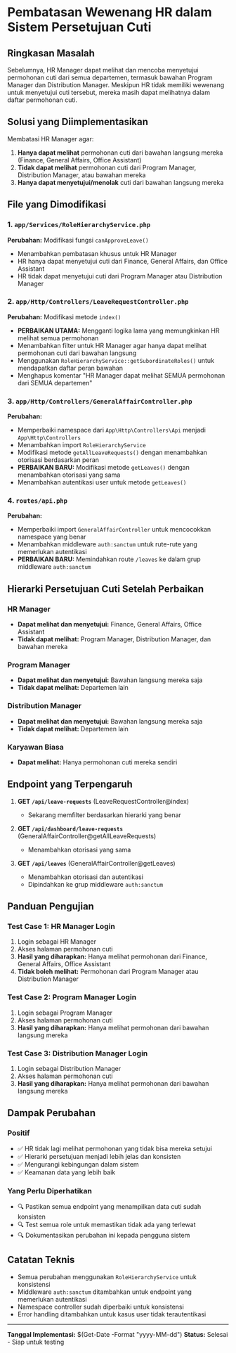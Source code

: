 # Pembatasan Wewenang HR dalam Sistem Persetujuan Cuti

## Ringkasan Masalah
Sebelumnya, HR Manager dapat melihat dan mencoba menyetujui permohonan cuti dari semua departemen, termasuk bawahan Program Manager dan Distribution Manager. Meskipun HR tidak memiliki wewenang untuk menyetujui cuti tersebut, mereka masih dapat melihatnya dalam daftar permohonan cuti.

## Solusi yang Diimplementasikan
Membatasi HR Manager agar:
1. **Hanya dapat melihat** permohonan cuti dari bawahan langsung mereka (Finance, General Affairs, Office Assistant)
2. **Tidak dapat melihat** permohonan cuti dari Program Manager, Distribution Manager, atau bawahan mereka
3. **Hanya dapat menyetujui/menolak** cuti dari bawahan langsung mereka

## File yang Dimodifikasi

### 1. `app/Services/RoleHierarchyService.php`
**Perubahan:** Modifikasi fungsi `canApproveLeave()`
- Menambahkan pembatasan khusus untuk HR Manager
- HR hanya dapat menyetujui cuti dari Finance, General Affairs, dan Office Assistant
- HR tidak dapat menyetujui cuti dari Program Manager atau Distribution Manager

### 2. `app/Http/Controllers/LeaveRequestController.php`
**Perubahan:** Modifikasi metode `index()`
- **PERBAIKAN UTAMA:** Mengganti logika lama yang memungkinkan HR melihat semua permohonan
- Menambahkan filter untuk HR Manager agar hanya dapat melihat permohonan cuti dari bawahan langsung
- Menggunakan `RoleHierarchyService::getSubordinateRoles()` untuk mendapatkan daftar peran bawahan
- Menghapus komentar "HR Manager dapat melihat SEMUA permohonan dari SEMUA departemen"

### 3. `app/Http/Controllers/GeneralAffairController.php`
**Perubahan:** 
- Memperbaiki namespace dari `App\Http\Controllers\Api` menjadi `App\Http\Controllers`
- Menambahkan import `RoleHierarchyService`
- Modifikasi metode `getAllLeaveRequests()` dengan menambahkan otorisasi berdasarkan peran
- **PERBAIKAN BARU:** Modifikasi metode `getLeaves()` dengan menambahkan otorisasi yang sama
- Menambahkan autentikasi user untuk metode `getLeaves()`

### 4. `routes/api.php`
**Perubahan:**
- Memperbaiki import `GeneralAffairController` untuk mencocokkan namespace yang benar
- Menambahkan middleware `auth:sanctum` untuk rute-rute yang memerlukan autentikasi
- **PERBAIKAN BARU:** Memindahkan route `/leaves` ke dalam grup middleware `auth:sanctum`

## Hierarki Persetujuan Cuti Setelah Perbaikan

### HR Manager
- **Dapat melihat dan menyetujui:** Finance, General Affairs, Office Assistant
- **Tidak dapat melihat:** Program Manager, Distribution Manager, dan bawahan mereka

### Program Manager
- **Dapat melihat dan menyetujui:** Bawahan langsung mereka saja
- **Tidak dapat melihat:** Departemen lain

### Distribution Manager
- **Dapat melihat dan menyetujui:** Bawahan langsung mereka saja
- **Tidak dapat melihat:** Departemen lain

### Karyawan Biasa
- **Dapat melihat:** Hanya permohonan cuti mereka sendiri

## Endpoint yang Terpengaruh

1. **GET `/api/leave-requests`** (LeaveRequestController@index)
   - Sekarang memfilter berdasarkan hierarki yang benar

2. **GET `/api/dashboard/leave-requests`** (GeneralAffairController@getAllLeaveRequests)
   - Menambahkan otorisasi yang sama

3. **GET `/api/leaves`** (GeneralAffairController@getLeaves)
   - Menambahkan otorisasi dan autentikasi
   - Dipindahkan ke grup middleware `auth:sanctum`

## Panduan Pengujian

### Test Case 1: HR Manager Login
1. Login sebagai HR Manager
2. Akses halaman permohonan cuti
3. **Hasil yang diharapkan:** Hanya melihat permohonan dari Finance, General Affairs, Office Assistant
4. **Tidak boleh melihat:** Permohonan dari Program Manager atau Distribution Manager

### Test Case 2: Program Manager Login
1. Login sebagai Program Manager
2. Akses halaman permohonan cuti
3. **Hasil yang diharapkan:** Hanya melihat permohonan dari bawahan langsung mereka

### Test Case 3: Distribution Manager Login
1. Login sebagai Distribution Manager
2. Akses halaman permohonan cuti
3. **Hasil yang diharapkan:** Hanya melihat permohonan dari bawahan langsung mereka

## Dampak Perubahan

### Positif
- ✅ HR tidak lagi melihat permohonan yang tidak bisa mereka setujui
- ✅ Hierarki persetujuan menjadi lebih jelas dan konsisten
- ✅ Mengurangi kebingungan dalam sistem
- ✅ Keamanan data yang lebih baik

### Yang Perlu Diperhatikan
- 🔍 Pastikan semua endpoint yang menampilkan data cuti sudah konsisten
- 🔍 Test semua role untuk memastikan tidak ada yang terlewat
- 🔍 Dokumentasikan perubahan ini kepada pengguna sistem

## Catatan Teknis

- Semua perubahan menggunakan `RoleHierarchyService` untuk konsistensi
- Middleware `auth:sanctum` ditambahkan untuk endpoint yang memerlukan autentikasi
- Namespace controller sudah diperbaiki untuk konsistensi
- Error handling ditambahkan untuk kasus user tidak terautentikasi

---
**Tanggal Implementasi:** $(Get-Date -Format "yyyy-MM-dd")
**Status:** Selesai - Siap untuk testing